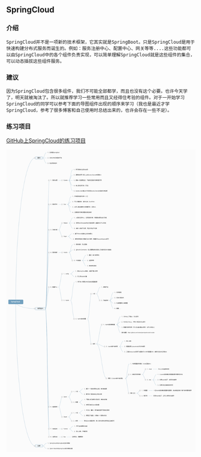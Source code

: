 ## SpringCloud
### 介绍
	SpringCloud并不是一项新的技术框架，它其实就是SpringBoot。只是SpringCloud是用于快速构建分布式服务而诞生的。例如：服务注册中心、配置中心、网关等等....这些功能都可以由SpringCloud中的各个组件负责实现，可以简单理解SpringCloud就是这些组件的集合，可以动态插拔这些组件服务。

### 建议
	因为SpringCloud包含很多组件，我们不可能全部都学，而且也没有这个必要。也许今天学了，明天就被淘汰了。所以就推荐学习一些常用而且又经得住考验的组件。对于一开始学习SpringCloud的同学可以参考下面的导图组件出现的顺序来学习（我也是最近才学SpringCloud，参考了很多博客和自己使用时总结出来的，也许会存在一些不足）。

### 练习项目
[GitHub上SpringCloud的练习项目](https://github.com/LE-xcj/springcloud-making)

![SpringCloud组件学习导图](./images/SpringCloud组件学习.png)
